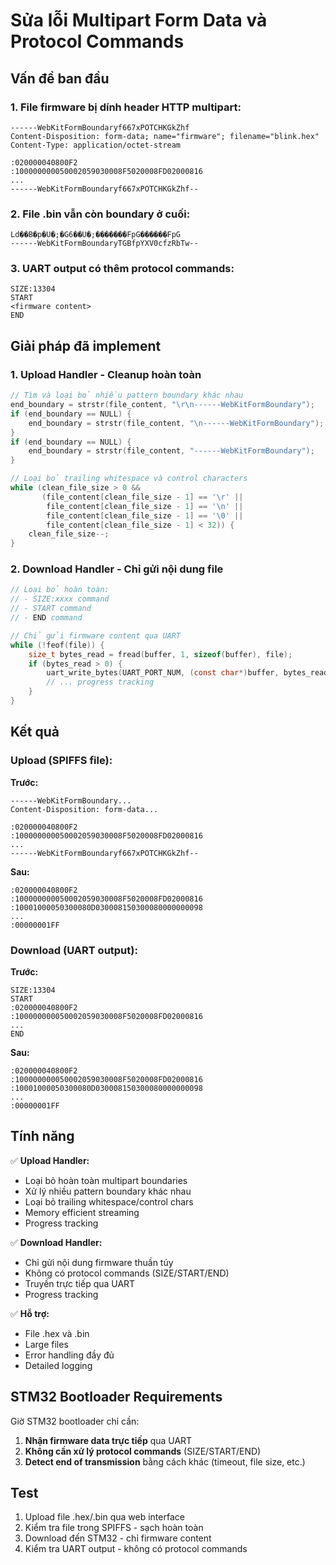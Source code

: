 # Sửa lỗi Multipart Form Data và Protocol Commands

## Vấn đề ban đầu

### 1. File firmware bị dính header HTTP multipart:
```
------WebKitFormBoundaryf667xPOTCHKGkZhf
Content-Disposition: form-data; name="firmware"; filename="blink.hex"
Content-Type: application/octet-stream

:020000040800F2
:100000000050002059030008F5020008FD02000816
...
------WebKitFormBoundaryf667xPOTCHKGkZhf--
```

### 2. File .bin vẫn còn boundary ở cuối:
```
Ld��B�p�U�;�G6��U�;�������FpG������FpG
------WebKitFormBoundaryTGBfpYXV0cfzRbTw--
```

### 3. UART output có thêm protocol commands:
```
SIZE:13304
START
<firmware content>
END
```

## Giải pháp đã implement

### 1. Upload Handler - Cleanup hoàn toàn
```c
// Tìm và loại bỏ nhiều pattern boundary khác nhau
end_boundary = strstr(file_content, "\r\n------WebKitFormBoundary");
if (end_boundary == NULL) {
    end_boundary = strstr(file_content, "\n------WebKitFormBoundary");
}
if (end_boundary == NULL) {
    end_boundary = strstr(file_content, "------WebKitFormBoundary");
}

// Loại bỏ trailing whitespace và control characters
while (clean_file_size > 0 &&
       (file_content[clean_file_size - 1] == '\r' ||
        file_content[clean_file_size - 1] == '\n' ||
        file_content[clean_file_size - 1] == '\0' ||
        file_content[clean_file_size - 1] < 32)) {
    clean_file_size--;
}
```

### 2. Download Handler - Chỉ gửi nội dung file
```c
// Loại bỏ hoàn toàn:
// - SIZE:xxxx command
// - START command
// - END command

// Chỉ gửi firmware content qua UART
while (!feof(file)) {
    size_t bytes_read = fread(buffer, 1, sizeof(buffer), file);
    if (bytes_read > 0) {
        uart_write_bytes(UART_PORT_NUM, (const char*)buffer, bytes_read);
        // ... progress tracking
    }
}
```

## Kết quả

### Upload (SPIFFS file):
**Trước:**
```
------WebKitFormBoundary...
Content-Disposition: form-data...

:020000040800F2
:100000000050002059030008F5020008FD02000816
...
------WebKitFormBoundaryf667xPOTCHKGkZhf--
```

**Sau:**
```
:020000040800F2
:100000000050002059030008F5020008FD02000816
:10001000050300080D030008150300080000000098
...
:00000001FF
```

### Download (UART output):
**Trước:**
```
SIZE:13304
START
:020000040800F2
:100000000050002059030008F5020008FD02000816
...
END
```

**Sau:**
```
:020000040800F2
:100000000050002059030008F5020008FD02000816
:10001000050300080D030008150300080000000098
...
:00000001FF
```

## Tính năng

✅ **Upload Handler:**
- Loại bỏ hoàn toàn multipart boundaries
- Xử lý nhiều pattern boundary khác nhau
- Loại bỏ trailing whitespace/control chars
- Memory efficient streaming
- Progress tracking

✅ **Download Handler:**
- Chỉ gửi nội dung firmware thuần túy
- Không có protocol commands (SIZE/START/END)
- Truyền trực tiếp qua UART
- Progress tracking

✅ **Hỗ trợ:**
- File .hex và .bin
- Large files
- Error handling đầy đủ
- Detailed logging

## STM32 Bootloader Requirements

Giờ STM32 bootloader chỉ cần:
1. **Nhận firmware data trực tiếp** qua UART
2. **Không cần xử lý protocol commands** (SIZE/START/END)
3. **Detect end of transmission** bằng cách khác (timeout, file size, etc.)

## Test
1. Upload file .hex/.bin qua web interface
2. Kiểm tra file trong SPIFFS - sạch hoàn toàn
3. Download đến STM32 - chỉ firmware content
4. Kiểm tra UART output - không có protocol commands
